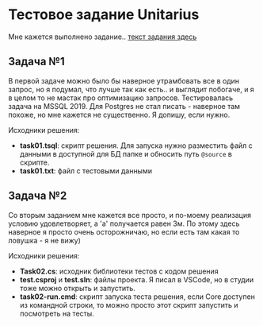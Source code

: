 # Тестовое задание Unitarius

Мне кажется выполнено задание.. [текст задания здесь](desc.docx)  

## Задача №1

В первой задаче можно было бы наверное утрамбовать все в один запрос, но я подумал, что лучше так как есть.. и выглядит побогаче, и я в целом то не мастак про оптимизацию запросов. Тестировалась задача на MSSQL 2019. Для Postgres не стал писать - наверное там похоже, но мне кажется не существенно. Я допишу, если нужно.  

Исходники решения:
- __task01.tsql__: скрипт решения. Для запуска нужно разместить файл с данными в доступной для БД папке и обносить путь `@source` в скрипте.
- __task01.txt__: файл с тестовыми данными

## Задача №2

Со вторым заданием мне кажется все просто, и по-моему реализация условию удовлетворяет, а 'а' получается равен 3м. По этому здесь наверное я просто очень осторожничаю, но если есть там какая то ловушка - я не вижу)  

Исходники решения:
- __Task02.cs__: исходник библиотеки тестов с кодом решения
- __test.csproj__ и __test.sln__: файлы проекта. Я писал в VSCode, но в студии тоже можно открыть и запустить.
- __task02-run.cmd__: скрипт запуска теста решения, если Core доступен из командной строки, то можно просто этот скрипт запустить и посмотреть на тесты.
